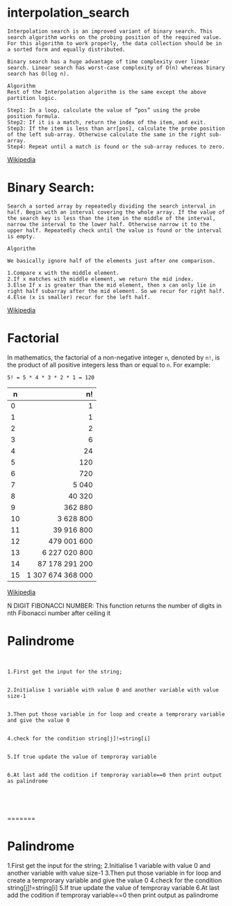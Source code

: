 # interpolation_search

```
Interpolation search is an improved variant of binary search. This search algorithm works on the probing position of the required value. For this algorithm to work properly, the data collection should be in a sorted form and equally distributed.

Binary search has a huge advantage of time complexity over linear search. Linear search has worst-case complexity of Ο(n) whereas binary search has Ο(log n).
```

```
Algorithm
Rest of the Interpolation algorithm is the same except the above partition logic.

Step1: In a loop, calculate the value of “pos” using the probe position formula.
Step2: If it is a match, return the index of the item, and exit.
Step3: If the item is less than arr[pos], calculate the probe position of the left sub-array. Otherwise calculate the same in the right sub-array.
Step4: Repeat until a match is found or the sub-array reduces to zero.
```

[Wikipedia](https://en.wikipedia.org/wiki/Interpolation_search)

# Binary Search:

```
Search a sorted array by repeatedly dividing the search interval in half. Begin with an interval covering the whole array. If the value of the search key is less than the item in the middle of the interval, narrow the interval to the lower half. Otherwise narrow it to the upper half. Repeatedly check until the value is found or the interval is empty.
```

```
Algorithm

We basically ignore half of the elements just after one comparison.

1.Compare x with the middle element.
2.If x matches with middle element, we return the mid index.
3.Else If x is greater than the mid element, then x can only lie in right half subarray after the mid element. So we recur for right half.
4.Else (x is smaller) recur for the left half.

```

[Wikipedia](https://en.wikipedia.org/wiki/Binary_search_algorithm)

# Factorial

In mathematics, the factorial of a non-negative integer `n`,
denoted by `n!`, is the product of all positive integers less
than or equal to `n`. For example:

```
5! = 5 * 4 * 3 * 2 * 1 = 120
```

| n     | n!                          |
| ----- | --------------------------: |
| 0     | 1                           |
| 1     | 1                           |
| 2     | 2                           |
| 3     | 6                           |
| 4     | 24                          |
| 5     | 120                         |
| 6     | 720                         |
| 7     | 5 040                       |
| 8     | 40 320                      |
| 9     | 362 880                     |
| 10    | 3 628 800                   |
| 11    | 39 916 800                  |
| 12    | 479 001 600                 |
| 13    | 6 227 020 800               |
| 14    | 87 178 291 200              |
| 15    | 1 307 674 368 000           |

[Wikipedia](https://en.wikipedia.org/wiki/Factorial)

N DIGIT FIBONACCI NUMBER: This function returns the number of digits in nth Fibonacci number after ceiling it

# Palindrome





```


1.First get the input for the string;


2.Initialise 1 variable with value 0 and another variable with value size-1 


3.Then put those variable in for loop and create a temprorary variable and give the value 0


4.check for the condition string[j]!=string[i]


5.If true update the value of temproray variable 


6.At last add the codition if temproray variable==0 then print output as palindrome





```
=======

# Palindrome

1.First get the input for the string;
2.Initialise 1 variable with value 0 and another variable with value size-1
3.Then put those variable in for loop and create a temprorary variable and give the value 0
4.check for the condition string[j]!=string[i]
5.If true update the value of temproray variable
6.At last add the codition if temproray variable==0 then print output as palindrome
